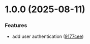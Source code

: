 # 1.0.0 (2025-08-11)


### Features

* add user authentication ([9177cee](https://github.com/youngstepanov-afk/releas-semver/commit/9177cee8f7e60e26a4038a0f37777f2fc8e3a669))
